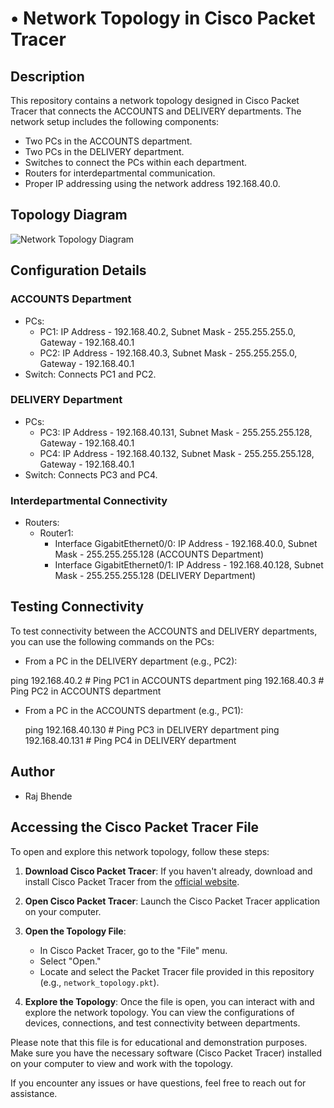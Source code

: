 # • Network Topology in Cisco Packet Tracer

## Description

This repository contains a network topology designed in Cisco Packet Tracer that connects the ACCOUNTS and DELIVERY departments. The network setup includes the following components:

- Two PCs in the ACCOUNTS department.
- Two PCs in the DELIVERY department.
- Switches to connect the PCs within each department.
- Routers for interdepartmental communication.
- Proper IP addressing using the network address 192.168.40.0.

## Topology Diagram

![Network Topology Diagram](https://github.com/RajBhende/Cisco-Packet-Tracer_Labs/assets/91026796/7201bab7-4037-4bdf-8dc0-41faf4dcd34c)

## Configuration Details

### ACCOUNTS Department

- PCs:
  - PC1: IP Address - 192.168.40.2, Subnet Mask - 255.255.255.0, Gateway - 192.168.40.1
  - PC2: IP Address - 192.168.40.3, Subnet Mask - 255.255.255.0, Gateway - 192.168.40.1
- Switch: Connects PC1 and PC2.

### DELIVERY Department

- PCs:
  - PC3: IP Address - 192.168.40.131, Subnet Mask - 255.255.255.128, Gateway - 192.168.40.1
  - PC4: IP Address - 192.168.40.132, Subnet Mask - 255.255.255.128, Gateway - 192.168.40.1
- Switch: Connects PC3 and PC4.

### Interdepartmental Connectivity

- Routers:
  - Router1:
    - Interface GigabitEthernet0/0: IP Address - 192.168.40.0, Subnet Mask - 255.255.255.128 (ACCOUNTS Department)
    - Interface GigabitEthernet0/1: IP Address - 192.168.40.128, Subnet Mask - 255.255.255.128 (DELIVERY Department)

## Testing Connectivity

To test connectivity between the ACCOUNTS and DELIVERY departments, you can use the following commands on the PCs:

- From a PC in the DELIVERY department (e.g., PC2):

ping 192.168.40.2 # Ping PC1 in ACCOUNTS department
ping 192.168.40.3 # Ping PC2 in ACCOUNTS department

- From a PC in the ACCOUNTS department (e.g., PC1):

  ping 192.168.40.130 # Ping PC3 in DELIVERY department
  ping 192.168.40.131 # Ping PC4 in DELIVERY department


  
## Author

- Raj Bhende

## Accessing the Cisco Packet Tracer File

To open and explore this network topology, follow these steps:

1. **Download Cisco Packet Tracer**: If you haven't already, download and install Cisco Packet Tracer from the [official website](https://www.netacad.com/courses/packet-tracer).

2. **Open Cisco Packet Tracer**: Launch the Cisco Packet Tracer application on your computer.

3. **Open the Topology File**:
   - In Cisco Packet Tracer, go to the "File" menu.
   - Select "Open."
   - Locate and select the Packet Tracer file provided in this repository (e.g., `network_topology.pkt`).

4. **Explore the Topology**: Once the file is open, you can interact with and explore the network topology. You can view the configurations of devices, connections, and test connectivity between departments.

Please note that this file is for educational and demonstration purposes. Make sure you have the necessary software (Cisco Packet Tracer) installed on your computer to view and work with the topology.

If you encounter any issues or have questions, feel free to reach out for assistance.









